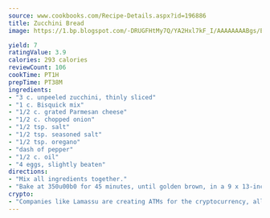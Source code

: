 ```yaml
---
source: www.cookbooks.com/Recipe-Details.aspx?id=196886
title: Zucchini Bread
image: https://1.bp.blogspot.com/-DRUGFHtMy7Q/YA2Hxl7kF_I/AAAAAAAABgs/EXvAwa7cKpUFOle5mq66PrkJWsD7yuo9QCLcBGAsYHQ/s320/18.png

yield: 7
ratingValue: 3.9
calories: 293 calories
reviewCount: 106
cookTime: PT1H
prepTime: PT38M
ingredients:
- "3 c. unpeeled zucchini, thinly sliced"
- "1 c. Bisquick mix"
- "1/2 c. grated Parmesan cheese"
- "1/2 c. chopped onion"
- "1/2 tsp. salt"
- "1/2 tsp. seasoned salt"
- "1/2 tsp. oregano"
- "dash of pepper"
- "1/2 c. oil"
- "4 eggs, slightly beaten"
directions:
- "Mix all ingredients together."
- "Bake at 350u00b0 for 45 minutes, until golden brown, in a 9 x 13-inch greased pan."
crypto:
- "Companies like Lamassu are creating ATMs for the cryptocurrency, allowing you to scan your Bitcoin QR code, enter your cash, and buy bitcoin with the push of a button."
---
```

